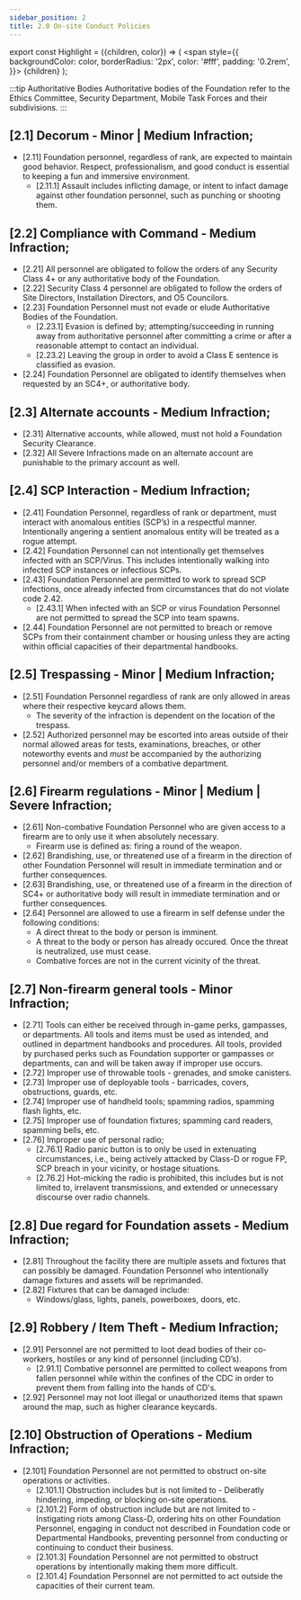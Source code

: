 ```yaml
---
sidebar_position: 2
title: 2.0 On-site Conduct Policies
---
```


export const Highlight = ({children, color}) => (
<span
style={{
      backgroundColor: color,
      borderRadius: '2px',
      color: '#fff',
      padding: '0.2rem',
    }}>
{children}
</span>
);



:::tip Authoritative Bodies
Authoritative bodies of the Foundation refer to the <Highlight color="#3d9c1a">Ethics Committee</Highlight>, <Highlight color="#7a7d80">Security Department</Highlight>, <Highlight color="#3269a8">Mobile Task Forces</Highlight> and their subdivisions.
:::

## [2.1] Decorum - <Highlight color="#403f3d">Minor</Highlight> | <Highlight color="#c29429">Medium</Highlight> Infraction;
- [2.11] Foundation personnel, regardless of rank, are expected to maintain good behavior. Respect, professionalism, and good conduct is essential to keeping a fun and immersive environment.
  - [2.11.1] Assault includes inflicting damage, or intent to infact damage against other foundation personnel, such as punching or shooting them.

## [2.2] Compliance with Command - <Highlight color="#c29429">Medium Infraction</Highlight>;
- [2.21] All personnel are obligated to follow the orders of any Security Class 4+ or any authoritative body of the Foundation. 
- [2.22] Security Class 4 personnel are obligated to follow the orders of Site Directors, Installation Directors, and O5 Councilors. 
- [2.23]  Foundation Personnel must not evade or elude Authoritative Bodies of the Foundation.
  - [2.23.1] Evasion is defined by; attempting/succeeding in running away from authoritative personnel after committing a crime or after a reasonable attempt to contact an individual. 
  - [2.23.2] Leaving the group in order to avoid a Class E sentence is classified as evasion. 
- [2.24] Foundation Personnel are obligated to identify themselves when requested by an SC4+, or authoritative body.

## [2.3] Alternate accounts - <Highlight color="#c29429">Medium Infraction</Highlight>;
- [2.31] Alternative accounts, while allowed, must not hold a Foundation Security Clearance. 
- [2.32] All Severe Infractions made on an alternate account are punishable to the primary account as well. 


## [2.4] SCP Interaction - <Highlight color="#c29429">Medium Infraction</Highlight>;
- [2.41] Foundation Personnel, regardless of rank or department, must interact with anomalous entities (SCP’s) in a respectful manner. Intentionally angering a sentient anomalous entity will be treated as a rogue attempt.
- [2.42] Foundation Personnel can not intentionally get themselves infected with an SCP/Virus. This includes intentionally walking into infected SCP instances or infectious SCPs.
- [2.43] Foundation Personnel are permitted to work to spread SCP infections, once already infected from circumstances that do not violate code 2.42.
  - [2.43.1] When infected with an SCP or virus Foundation Personnel are not permitted to spread the SCP into team spawns.
- [2.44] Foundation Personnel are not permitted to breach or remove SCPs from their containment chamber or housing unless they are acting within official capacities of their departmental handbooks.

## [2.5] Trespassing - <Highlight color="#403f3d">Minor</Highlight> | <Highlight color="#c29429">Medium Infraction</Highlight>;
- [2.51] Foundation Personnel regardless of rank are only allowed in areas where their respective keycard allows them. 
  - The severity of the infraction is dependent on the location of the trespass.
- [2.52] Authorized personnel may be escorted into areas outside of their normal allowed areas for tests, examinations, breaches, or other noteworthy events and *must* be accompanied by the authorizing personnel and/or members of a combative department. 

## [2.6] Firearm regulations - <Highlight color="#403f3d">Minor</Highlight> | <Highlight color="#c29429">Medium</Highlight> | <Highlight color="#e05122">Severe</Highlight> Infraction;
- [2.61] Non-combative Foundation Personnel who are given access to a firearm are to only use it when absolutely necessary. 
  - Firearm use is defined as: firing a round of the weapon.
- [2.62] Brandishing, use, or threatened use of a firearm in the direction of other Foundation Personnel will result in immediate termination and or further consequences. 
- [2.63]  Brandishing, use, or threatened use of a firearm in the direction of SC4+ or authoritative body will result in immediate termination and or further consequences. 
- [2.64] Personnel are allowed to use a firearm in self defense under the following conditions: 
  - A direct threat to the body or person is imminent.
  - A threat to the body or person has already occured. Once the threat is neutralized, use must cease. 
  - Combative forces are not in the current vicinity of the threat.

## [2.7] Non-firearm general tools - <Highlight color="#403f3d">Minor Infraction</Highlight>;
- [2.71] Tools can either be received through in-game perks, gampasses, or departments. All tools and items must be used as intended, and outlined in department handbooks and procedures. All tools, provided by purchased perks such as Foundation supporter or gampasses or departments, can and will be taken away if improper use occurs.
- [2.72] Improper use of throwable tools - grenades, and smoke canisters. 
- [2.73] Improper use of deployable tools - barricades, covers, obstructions, guards, etc. 
- [2.74] Improper use of handheld tools; spamming radios, spamming flash lights, etc. 
- [2.75] Improper use of foundation fixtures; spamming card readers, spamming bells, etc.
- [2.76] Improper use of personal radio;
  - [2.76.1] Radio panic button is to only be used in extenuating circumstances, i.e., being actively attacked by Class-D or rogue FP, SCP breach in your vicinity, or hostage situations.
  - [2.76.2] Hot-micking the radio is prohibited, this includes but is not limited to, irrelavent transmissions, and extended or unnecessary discourse over radio channels.

## [2.8] Due regard for Foundation assets - <Highlight color="#c29429">Medium Infraction</Highlight>;
- [2.81] Throughout the facility there are multiple assets and fixtures that can possibly be damaged. Foundation Personnel who intentionally damage fixtures and assets will be reprimanded. 
- [2.82] Fixtures that can be damaged include:
  - Windows/glass, lights, panels, powerboxes, doors, etc.

## [2.9] Robbery / Item Theft - <Highlight color="#c29429">Medium Infraction</Highlight>;
- [2.91] Personnel are not permitted to loot dead bodies of their co-workers, hostiles or any kind of personnel (including CD’s).
  - [2.91.1] Combative personnel are permitted to collect weapons from fallen personnel while within the confines of the CDC in order to prevent them from falling into the hands of CD's.
- [2.92] Personnel may not loot illegal or unauthorized items that spawn around the map, such as higher clearance keycards.

## [2.10] Obstruction of Operations - <Highlight color="#c29429">Medium Infraction</Highlight>;
- [2.101] Foundation Personnel are not permitted to obstruct on-site operations or activities.
  - [2.101.1] Obstruction includes but is not limited to - Deliberatly hindering, impeding, or blocking on-site operations.
  - [2.101.2] Form of obstruction include but are not limited to - Instigating riots among Class-D, ordering hits on other Foundation Personnel, engaging in conduct not described in Foundation code or Departmental Handbooks, preventing personnel from conducting or continuing to conduct their business.
  - [2.101.3] Foundation Personnel are not permitted to obstruct operations by intentionally making them more difficult.
  - [2.101.4] Foundation Personnel are not permitted to act outside the capacities of their current team.